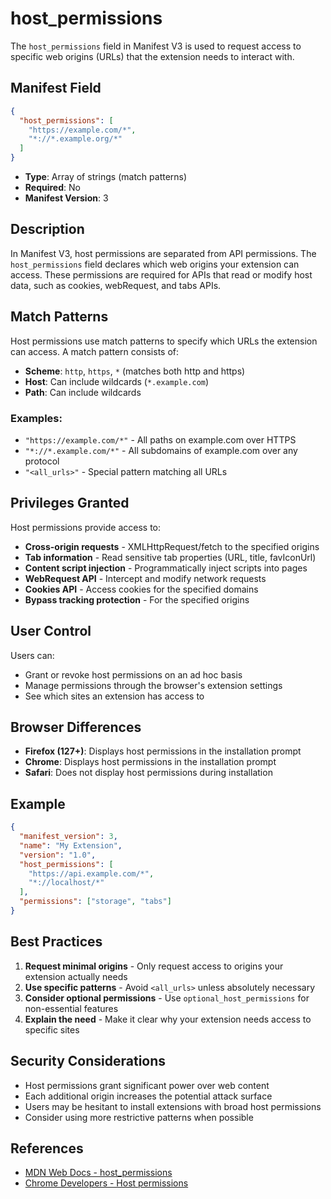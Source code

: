 # host_permissions

The `host_permissions` field in Manifest V3 is used to request access to specific web origins (URLs) that the extension needs to interact with.

## Manifest Field

```json
{
  "host_permissions": [
    "https://example.com/*",
    "*://*.example.org/*"
  ]
}
```

- **Type**: Array of strings (match patterns)
- **Required**: No
- **Manifest Version**: 3

## Description

In Manifest V3, host permissions are separated from API permissions. The `host_permissions` field declares which web origins your extension can access. These permissions are required for APIs that read or modify host data, such as cookies, webRequest, and tabs APIs.

## Match Patterns

Host permissions use match patterns to specify which URLs the extension can access. A match pattern consists of:
- **Scheme**: `http`, `https`, `*` (matches both http and https)
- **Host**: Can include wildcards (`*.example.com`)
- **Path**: Can include wildcards

### Examples:
- `"https://example.com/*"` - All paths on example.com over HTTPS
- `"*://*.example.com/*"` - All subdomains of example.com over any protocol
- `"<all_urls>"` - Special pattern matching all URLs

## Privileges Granted

Host permissions provide access to:
- **Cross-origin requests** - XMLHttpRequest/fetch to the specified origins
- **Tab information** - Read sensitive tab properties (URL, title, favIconUrl)
- **Content script injection** - Programmatically inject scripts into pages
- **WebRequest API** - Intercept and modify network requests
- **Cookies API** - Access cookies for the specified domains
- **Bypass tracking protection** - For the specified origins

## User Control

Users can:
- Grant or revoke host permissions on an ad hoc basis
- Manage permissions through the browser's extension settings
- See which sites an extension has access to

## Browser Differences

- **Firefox (127+)**: Displays host permissions in the installation prompt
- **Chrome**: Displays host permissions in the installation prompt
- **Safari**: Does not display host permissions during installation

## Example

```json
{
  "manifest_version": 3,
  "name": "My Extension",
  "version": "1.0",
  "host_permissions": [
    "https://api.example.com/*",
    "*://localhost/*"
  ],
  "permissions": ["storage", "tabs"]
}
```

## Best Practices

1. **Request minimal origins** - Only request access to origins your extension actually needs
2. **Use specific patterns** - Avoid `<all_urls>` unless absolutely necessary
3. **Consider optional permissions** - Use `optional_host_permissions` for non-essential features
4. **Explain the need** - Make it clear why your extension needs access to specific sites

## Security Considerations

- Host permissions grant significant power over web content
- Each additional origin increases the potential attack surface
- Users may be hesitant to install extensions with broad host permissions
- Consider using more restrictive patterns when possible

## References

- [MDN Web Docs - host_permissions](https://developer.mozilla.org/en-US/docs/Mozilla/Add-ons/WebExtensions/manifest.json/host_permissions)
- [Chrome Developers - Host permissions](https://developer.chrome.com/docs/extensions/mv3/declare_permissions/#host-permissions)